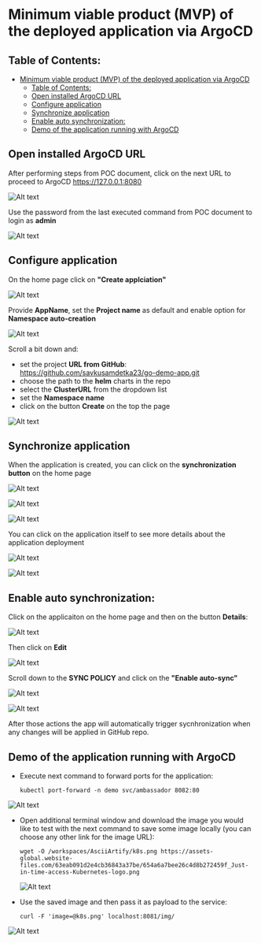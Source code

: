 
#	Minimum viable product (MVP) of the deployed application via ArgoCD
## Table of Contents:
- [Minimum viable product (MVP) of the deployed application via ArgoCD](#minimum-viable-product-mvp-of-the-deployed-application-via-argocd)
  - [Table of Contents:](#table-of-contents)
  - [Open installed ArgoCD URL](#open-installed-argocd-url)
  - [Configure application](#configure-application)
  - [Synchronize application](#synchronize-application)
  - [Enable auto synchronization:](#enable-auto-synchronization)
  - [Demo of the application running with ArgoCD](#demo-of-the-application-running-with-argocd)

## Open installed ArgoCD URL
After performing steps from POC document, click on the next URL to proceed to ArgoCD https://127.0.0.1:8080

![Alt text](img/localhost-ArgoCD.png)

Use the password from the last executed command from POC document to login as **admin**

![Alt text](img/ArgoCD-login-page.png)

## Configure application

On the home page click on **"Create applciation"**

![Alt text](img/Argocd-homegape.png)

 Provide **AppName**, set the **Project name** as default and enable option for **Namespace auto-creation**

![Alt text](img/Argocd-app-creation1.png)

  Scroll a bit down and:
  - set the project **URL from GitHub**: https://github.com/savkusamdetka23/go-demo-app.git
  - choose the path to the **helm** charts in the repo
  - select the **ClusterURL** from the dropdown list
  - set the **Namespace name**
  - click on the button **Create** on the top the page 

![Alt text](img/Argocd-app-creation2.png)

## Synchronize application

When the application is created, you can click on the **synchronization button** on the home page  

![Alt text](img/Argocd-app-sync.png)

![Alt text](img/Argocd-app-sync2.png)

![Alt text](img/Argocd-app-sync-progress.png)

You can click on the application itself to see more details about the application deployment
 
![Alt text](img/Argocd-app-sync-progress2.png)

![Alt text](img/Argocd-app-successful-sync.png)

## Enable auto synchronization:

Click on the applicaiton on the home page and then on the button **Details**:

![Alt text](img/ArgoCD-app-details.png)

Then click on **Edit**

![Alt text](img/ArgoCD-app-edit.png)

Scroll down to the **SYNC POLICY** and click on the **"Enable auto-sync"**

![Alt text](img/ArgoCD-enable-auto-sync.png)

![Alt text](img/ArgoCD-enable-auto-sync2.png)

After those actions the app will automatically trigger sycnhronization when any changes will be applied in GitHub repo.

## Demo of the application running with ArgoCD
- Execute next command to forward ports for the application:

      kubectl port-forward -n demo svc/ambassador 8082:80

![Alt text](img/demo.png)

- Open additional terminal window and download the image you would like to test with the next command to save some image locally (you can choose any other link for the image URL):

      wget -O /workspaces/AsciiArtify/k8s.png https://assets-global.website-files.com/63eab091d2e4cb36843a37be/654a6a7bee26c4d8b272459f_Just-in-time-access-Kubernetes-logo.png

  ![Alt text](img/demo2.png)

- Use the saved image and then pass it as payload to the service:

      curl -F 'image=@k8s.png' localhost:8081/img/

![Alt text](img/demo3.png)